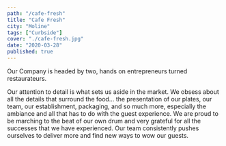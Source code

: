 ```yaml
---
path: "/cafe-fresh"
title: "Cafe Fresh"
city: "Moline"
tags: ["Curbside"]
cover: "./cafe-fresh.jpg"
date: "2020-03-28"
published: true
---
```


Our Company is headed by two, hands on entrepreneurs turned restaurateurs.

Our attention to detail is what sets us aside in the market. We obsess about all the details that surround the food… the presentation of our plates, our team, our establishment, packaging, and so much more, especially the ambiance and all that has to do with the guest experience. We are proud to be marching to the beat of our own drum and very grateful for all the successes that we have experienced. Our team consistently pushes ourselves to deliver more and find new ways to wow our guests.
